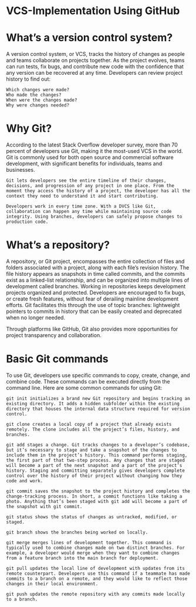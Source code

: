 # VCS-Implementation Using GitHub
# What’s a version control system?

A version control system, or VCS, tracks the history of changes as people and teams collaborate on projects together. As the project evolves, teams can run tests, fix bugs, and contribute new code with the confidence that any version can be recovered at any time. Developers can review project history to find out:

    Which changes were made?
    Who made the changes?
    When were the changes made?
    Why were changes needed?
    
# Why Git?

According to the latest Stack Overflow developer survey, more than 70 percent of developers use Git, making it the most-used VCS in the world. Git is commonly used for both open source and commercial software development, with significant benefits for individuals, teams and businesses.

    Git lets developers see the entire timeline of their changes, decisions, and progression of any project in one place. From the moment they access the history of a project, the developer has all the context they need to understand it and start contributing.

    Developers work in every time zone. With a DVCS like Git, collaboration can happen any time while maintaining source code integrity. Using branches, developers can safely propose changes to production code.

# What’s a repository?

A repository, or Git project, encompasses the entire collection of files and folders associated with a project, along with each file’s revision history. The file history appears as snapshots in time called commits, and the commits exist as a linked-list relationship, and can be organized into multiple lines of development called branches. Working in repositories keeps development projects organized and protected. Developers are encouraged to fix bugs, or create fresh features, without fear of derailing mainline development efforts. Git facilitates this through the use of topic branches: lightweight pointers to commits in history that can be easily created and deprecated when no longer needed.

Through platforms like GitHub, Git also provides more opportunities for project transparency and collaboration.

# Basic Git commands

To use Git, developers use specific commands to copy, create, change, and combine code. These commands can be executed directly from the command line. Here are some common commands for using Git:

    git init initializes a brand new Git repository and begins tracking an existing directory. It adds a hidden subfolder within the existing directory that houses the internal data structure required for version control.

    git clone creates a local copy of a project that already exists remotely. The clone includes all the project’s files, history, and branches.

    git add stages a change. Git tracks changes to a developer’s codebase, but it’s necessary to stage and take a snapshot of the changes to include them in the project’s history. This command performs staging, the first part of that two-step process. Any changes that are staged will become a part of the next snapshot and a part of the project’s history. Staging and committing separately gives developers complete control over the history of their project without changing how they code and work.

    git commit saves the snapshot to the project history and completes the change-tracking process. In short, a commit functions like taking a photo. Anything that’s been staged with git add will become a part of the snapshot with git commit.

    git status shows the status of changes as untracked, modified, or staged.

    git branch shows the branches being worked on locally.

    git merge merges lines of development together. This command is typically used to combine changes made on two distinct branches. For example, a developer would merge when they want to combine changes from a feature branch into the main branch for deployment.

    git pull updates the local line of development with updates from its remote counterpart. Developers use this command if a teammate has made commits to a branch on a remote, and they would like to reflect those changes in their local environment.

    git push updates the remote repository with any commits made locally to a branch.




